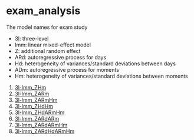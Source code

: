 # exam_analysis

The model names for exam study
- 3l: three-level
- lmm: linear mixed-effect model
- Z: additional random effect
- ARd: autoregressive process for days
- Hd: heterogeneity of variances/standard deviations between days
- ADm: autoregressive process for moments
- Hm: heterogeneity of variances/standard deviations between moments

1. [3l-lmm_ZHm](https://xup6y3ul6.github.io/exam_analysis/results/exam_3l-lmm_ZHm_Seed20250616_result.html)
2. [3l-lmm_ZARm](https://xup6y3ul6.github.io/exam_analysis/results/exam_3l-lmm_ZARm_Seed20250616_result.html)
3. [3l-lmm_ZARmHm](https://xup6y3ul6.github.io/exam_analysis/results/exam_3l-lmm_ZARmHm_Seed20250616_result.html)
4. [3l-lmm_ZHdHm](https://xup6y3ul6.github.io/exam_analysis/results/exam_3l-lmm_ZHdHm_Seed20250616_result.html)
5. [3l-lmm_ZHdARmHm](https://xup6y3ul6.github.io/exam_analysis/results/exam_3l-lmm_ZHdARmHm_Seed20250616_result.html)
6. [3l-lmm_ZARdARm](https://xup6y3ul6.github.io/exam_analysis/results/exam_3l-lmm_ZARdARm_Seed20250616_result.html)
7. [3l-lmm_ZARdARmHm](https://xup6y3ul6.github.io/exam_analysis/results/exam_3l-lmm_ZARdARmHm_Seed20250616_result.html)
8. [3l-lmm_ZARdHdARmHm](https://xup6y3ul6.github.io/exam_analysis/results/exam_3l-lmm_ZARdHdARmHm_Seed20250616_result.html)
